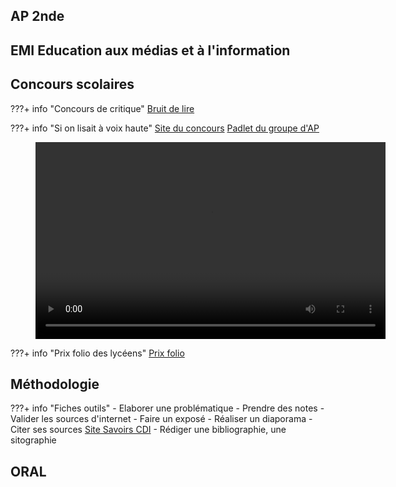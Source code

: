 
## AP 2nde

## EMI Education aux médias et à l'information

## Concours scolaires
???+ info "Concours de critique"
[Bruit de lire](https://www.bruitdelire.org/concours-de-critique-litteraire/)

???+ info "Si on lisait à voix haute"
[Site du concours](https://www.lumni.fr/dossier/la-grande-librairie-concours-de-lecture-a-voix-haute)
[Padlet du groupe d'AP](https://padlet.com/cdinddmporsmeur/concours_lagrandelibrairie)

<figure>
<video width="560" height="315" controls>
  <source src="./videos/Parcoursup.mp4" type="video/mp4">  
Your browser does not support the video tag.
</video>
</figure>

???+ info "Prix folio des lycéens"
[Prix folio](https://www.prixdeslyceensfolio.fr/)


## Méthodologie
???+ info "Fiches outils"
    - Elaborer une problématique
    - Prendre des notes
    - Valider les sources d'internet
    - Faire un exposé
    - Réaliser un diaporama
    - Citer ses sources
    [Site Savoirs CDI](https://www.reseau-canope.fr/savoirscdi/centre-de-ressources/fonds-documentaire-acquisition-traitement/le-traitement-documentaire/citer-ses-sources-et-presenter-une-bibliographie-lycee.html)
    - Rédiger une bibliographie, une sitographie
    
## ORAL
